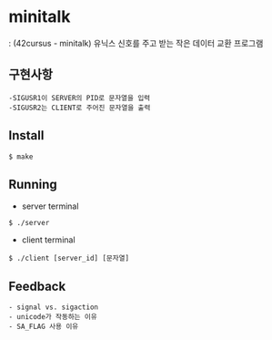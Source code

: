 # minitalk
: (42cursus - minitalk) 유닉스 신호를 주고 받는 작은 데이터 교환 프로그램    

## 구현사항
```
-SIGUSR1이 SERVER의 PID로 문자열을 입력  
-SIGUSR2는 CLIENT로 주어진 문자열을 출력  
```

## Install
```
$ make
```

## Running 
- server terminal

```
$ ./server
```
- client terminal
```
$ ./client [server_id] [문자열]
```


## Feedback
```
- signal vs. sigaction
- unicode가 작동하는 이유 
- SA_FLAG 사용 이유
```
